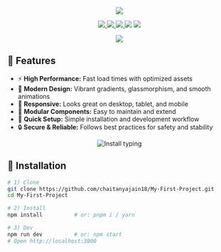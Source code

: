 <!-- Animated Header (wavy, gradient, twinkling) -->
<p align="center">
  <img src="https://capsule-render.vercel.app/api?type=waving&height=220&color=gradient&text=✨%20My%20First%20Project%20✨&fontSize=48&fontAlign=50&section=header&animation=twinkling"/>
</p>

<!-- Typing Intro -->
<p align="center">
</p>

<!-- Animated Badges -->
<p align="center">
  <a href="https://github.com/chaitanyajain18/My-First-Project/stargazers">
    <img src="https://img.shields.io/github/stars/chaitanyajain18/My-First-Project?style=for-the-badge&logo=github&color=ff69b4" />
  </a>
  <a href="https://github.com/chaitanyajain18/My-First-Project/network/members">
    <img src="https://img.shields.io/github/forks/chaitanyajain18/My-First-Project?style=for-the-badge&logo=github&color=00c2ff" />
  </a>
  <a href="https://github.com/chaitanyajain18/My-First-Project/issues">
    <img src="https://img.shields.io/github/issues/chaitanyajain18/My-First-Project?style=for-the-badge&logo=gitbook&color=ffa500" />
  </a>
  <img src="https://img.shields.io/badge/PRs-welcome-22c55e?style=for-the-badge&logo=git&logoColor=white" />
  <img src="https://img.shields.io/badge/License-MIT-8b5cf6?style=for-the-badge" />
</p>

<!-- Gradient Divider -->
<p align="center">
  <img src="https://capsule-render.vercel.app/api?type=rect&color=gradient&height=4&section=footer"/>
</p>

## 🌟 Features

- ⚡ **High Performance:** Fast load times with optimized assets  
- 🎨 **Modern Design:** Vibrant gradients, glassmorphism, and smooth animations  
- 📱 **Responsive:** Looks great on desktop, tablet, and mobile  
- 🧩 **Modular Components:** Easy to maintain and extend  
- 🚀 **Quick Setup:** Simple installation and development workflow  
- 🔒 **Secure & Reliable:** Follows best practices for safety and stability


<!-- Section Title as Typing Banner -->
<p align="center">
  <img
    src="https://readme-typing-svg.demolab.com?font=Fira+Code&pause=900&center=true&vCenter=true&width=550&lines=Installation+%26+Quick+Start"
    alt="Install typing"
  />
</p>

## 🧰 Installation
```bash
# 1) Clone
git clone https://github.com/chaitanyajain18/My-First-Project.git
cd My-First-Project

# 2) Install
npm install          # or: pnpm i / yarn

# 3) Dev
npm run dev          # or: npm start
# Open http://localhost:3000
